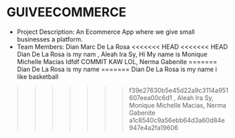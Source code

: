 # GUIVEECOMMERCE
- Project Description: An Ecommerce App where we give small businesses a platform.
- Team Members: Dian Marc De La Rosa
<<<<<<< HEAD
<<<<<<< HEAD
Dian De La Rosa is my nam
, Aleah Ira Sy, Hi My name is Monique Michelle Macias Idfdf COMMIT KAW LOL, Nerma Gabenite
=======
Dian De La Rosa is my name
=======
Dian De La Rosa is my name i like basketball
>>>>>>> f39e27630b5e45d22a9c3114a951607eea00c6d1
, Aleah Ira Sy, Monique Michelle Macias, Nerma Gabenite
>>>>>>> a1c8540c9a56ebb64d3a60d84e947e4a2fa19606
